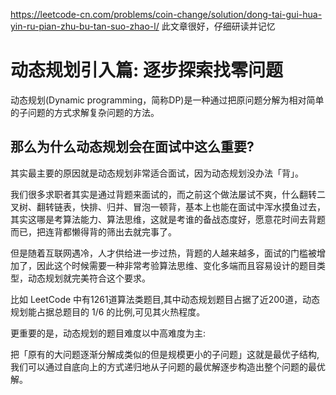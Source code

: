 https://leetcode-cn.com/problems/coin-change/solution/dong-tai-gui-hua-yin-ru-pian-zhu-bu-tan-suo-zhao-l/
此文章很好，仔细研读并记忆

# 动态规划引入篇: 逐步探索找零问题

动态规划(Dynamic programming，简称DP)是一种通过把原问题分解为相对简单的子问题的方式求解复杂问题的方法。

## 那么为什么动态规划会在面试中这么重要?

其实最主要的原因就是动态规划非常适合面试，因为动态规划没办法「背」。

我们很多求职者其实是通过背题来面试的，而之前这个做法屡试不爽，什么翻转二叉树、翻转链表，快排、归并、冒泡一顿背，基本上也能在面试中浑水摸鱼过去，其实这哪是考算法能力、算法思维，这就是考谁的备战态度好，愿意花时间去背题而已，把连背都懒得背的筛出去就完事了。

但是随着互联网遇冷，人才供给进一步过热，背题的人越来越多，面试的门槛被增加了，因此这个时候需要一种非常考验算法思维、变化多端而且容易设计的题目类型，动态规划就完美符合这个要求。

比如 LeetCode 中有1261道算法类题目,其中动态规划题目占据了近200道，动态规划能占据总题目的 1/6 的比例,可见其火热程度。

更重要的是，动态规划的题目难度以中高难度为主:

把「原有的大问题逐渐分解成类似的但是规模更小的子问题」这就是最优子结构,我们可以通过自底向上的方式递归地从子问题的最优解逐步构造出整个问题的最优解。

